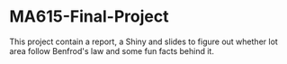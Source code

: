 # MA615-Final-Project

This project contain a report, a Shiny and slides to figure out whether lot area follow Benfrod's law and some fun facts behind it.